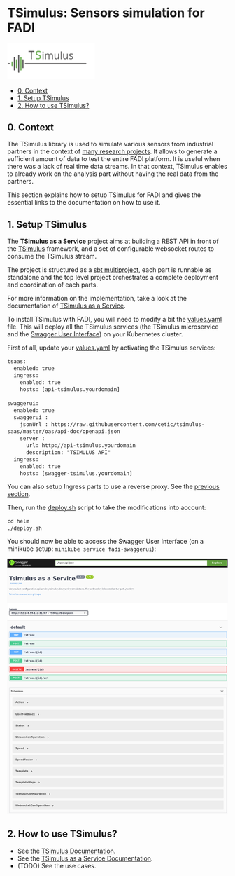 TSimulus: Sensors simulation for FADI
==========

<p align="left";>
  <a href="https://tsimulus.readthedocs.io/en/latest" alt="tsimulus">
    <img src="/doc/images/logos/TSimulus-logo.png" width="200px" />
  </a>
</p>

* [0. Context](#0-context)
* [1. Setup TSimulus](#1-setup-tsimulus)
* [2. How to use TSimulus?](#2-how-to-use-tsimulus)

## 0. Context

The TSimulus library is used to simulate various sensors from industrial partners in the context of [many research projects](https://www.cetic.be/FADI). It allows to generate a sufficient amount of data to test the entire FADI platform. It is useful when there was a lack of real time data streams. In that context, TSimulus enables to already work on the analysis part without having the real data from the partners.

This section explains how to setup TSimulus for FADI and gives the essential links to the documentation on how to use it.

## 1. Setup TSimulus

The **TSimulus as a Service** project aims at building a REST API in front of the [TSimulus](https://github.com/cetic/TSimulus) framework, and a set of configurable websocket routes to consume the TSimulus stream.

The project is structured as a [sbt multiproject](https://www.scala-sbt.org/1.x/docs/Multi-Project.html), each part is runnable as standalone and the top level project orchestrates a complete deployment and coordination of each parts.

For more information on the implementation, take a look at the documentation of [TSimulus as a Service](https://github.com/cetic/tsimulus-saas).

To install TSimulus with FADI, you will need to modify a bit the [values.yaml](/helm/values.yaml) file. This will deploy all the TSimulus services (the TSimulus microservice and the [Swagger User Interface](https://swagger.io/tools/swagger-ui/)) on your Kubernetes cluster.

First of all, update your [values.yaml](/helm/values.yaml) by activating the TSimulus services:

```
tsaas:
  enabled: true
  ingress:
    enabled: true
    hosts: [api-tsimulus.yourdomain]

swaggerui:
  enabled: true
  swaggerui :
    jsonUrl : https://raw.githubusercontent.com/cetic/tsimulus-saas/master/oas/api-doc/openapi.json
    server :
      url: http://api-tsimulus.yourdomain
      description: "TSIMULUS API"
  ingress:
    enabled: true
    hosts: [swagger-tsimulus.yourdomain]
```

You can also setup Ingress parts to use a reverse proxy. See the [previous section](doc/REVERSEPROXY.md).

Then, run the [deploy.sh](/helm/deploy.sh) script to take the modifications into account:

```
cd helm
./deploy.sh
```

You should now be able to access the Swagger User Interface (on a minikube setup: `minikube service fadi-swaggerui`):

![](/doc/images/installation/tsaas-swaggerui.png)

## 2. How to use TSimulus?

* See the [TSimulus Documentation](https://tsimulus.readthedocs.io/en/latest/).
* See the [TSimulus as a Service Documentation](https://github.com/cetic/tsimulus-saas).
* (TODO) See the use cases.
